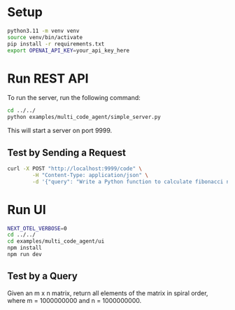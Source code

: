 # Setup

```bash
python3.11 -m venv venv
source venv/bin/activate
pip install -r requirements.txt
export OPENAI_API_KEY=your_api_key_here
```

# Run REST API

To run the server, run the following command:

```bash
cd ../../
python examples/multi_code_agent/simple_server.py
```

This will start a server on port 9999.

## Test by Sending a Request

```bash
curl -X POST "http://localhost:9999/code" \
        -H "Content-Type: application/json" \
        -d '{"query": "Write a Python function to calculate fibonacci numbers"}'
```

# Run UI

```bash
NEXT_OTEL_VERBOSE=0
cd ../../
cd examples/multi_code_agent/ui
npm install
npm run dev
```

## Test by a Query

Given an m x n matrix, return all elements of the matrix in spiral order, where m = 1000000000 and n = 1000000000.
